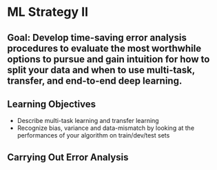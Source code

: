 # ML Strategy II

## Goal: Develop time-saving error analysis procedures to evaluate the most worthwhile options to pursue and gain intuition for how to split your data and when to use multi-task, transfer, and end-to-end deep learning.

## Learning Objectives
* Describe multi-task learning and transfer learning
* Recognize bias, variance and data-mismatch by looking at the performances of your algorithm on train/dev/test sets

## Carrying Out Error Analysis


